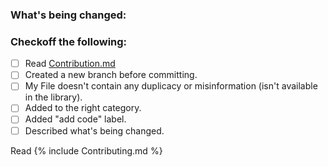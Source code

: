 <!--
Thank you for contributing to this project! You must fill out the information below before we can review this pull request. By explaining why you're making a change (or linking to a pull request) and what changes you've made.-->

### What's being changed:
<!-- Describe what content you added in the library or brief about your contribution -->


### Checkoff the following:

- [ ]  Read [Contribution.md](https://github.com/codewithdev/C-plus-plus-Algorithms/blob/master/CONTRIBUTING.md)
- [ ]  Created a new branch before committing.
- [ ]  My File doesn't contain any duplicacy or misinformation (isn't available in the library).
- [ ]  Added to the right category.
- [ ]  Added "add code" label.
- [ ]  Described what's being changed.

<!--
Thanks again!
-->
 Read {% include Contributing.md %}

  

